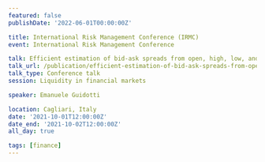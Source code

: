 ```yaml
---
featured: false
publishDate: '2022-06-01T00:00:00Z'

title: International Risk Management Conference (IRMC)
event: International Risk Management Conference

talk: Efficient estimation of bid-ask spreads from open, high, low, and close prices
talk_url: /publication/efficient-estimation-of-bid-ask-spreads-from-open-high-low-and-close-prices/
talk_type: Conference talk
session: Liquidity in financial markets

speaker: Emanuele Guidotti

location: Cagliari, Italy
date: '2021-10-01T12:00:00Z'
date_end: '2021-10-02T12:00:00Z'
all_day: true

tags: [finance]
---
```

